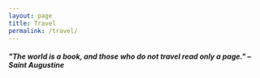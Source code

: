 ```yaml
---
layout: page
title: Travel
permalink: /travel/
---
```


<link rel="stylesheet" href="/assets/css/style.css">
<h5>"The world is a book, and those who do not travel read only a page." – Saint Augustine</h5>
<!--The div element for the map -->
<div id="map"></div>
<!-- Replace the value of the key parameter with your own API key. -->
<script src="https://ajax.googleapis.com/ajax/libs/jquery/3.4.1/jquery.min.js"></script>
<script src="https://developers.google.com/maps/documentation/javascript/examples/markerclusterer/markerclustererplus@4.0.1.min.js"></script>
<script async defer src="https://maps.googleapis.com/maps/api/js?key=AIzaSyD5zz1ag4UQvBIYHfy0b1uLLt4QWnkygJE&callback=initMap"></script>
<script>
    // Initialize and add the map
    function initMap() {
        // The location of Seattle
        var seattle = {lat: 47.606, lng: -122.332};
        // The map, centered at Seattle
        var mapOptions = {
            zoom: 1, 
            center: seattle
        }
        var map = new google.maps.Map(
        document.getElementById('map'), mapOptions);
        var geocoder = new google.maps.Geocoder();
        $.getJSON("/cities.json", function(cities) {
            var markers = cities.map(function(city, i) {
                        var latlng = { lat: parseFloat(city.latlng[0]), lng: parseFloat(city.latlng[1])};                   
                        var imageString = `<img class='city-image' src='/assets/img/${city.name}.jpg'/>`;
                        var imagewindow = new google.maps.InfoWindow({
                            content: imageString
                        });
                        var marker = new google.maps.Marker({
                            map: map,
                            position: latlng,
                            animation: google.maps.Animation.DROP,
                            title: city.name,
                        });
                        imagewindow.open(map, marker);
                        return marker;
                    });            
            var markerCluster = new MarkerClusterer(map, markers,
                    {imagePath: 'https://developers.google.com/maps/documentation/javascript/examples/markerclusterer/m'});
        });          
    }
</script>